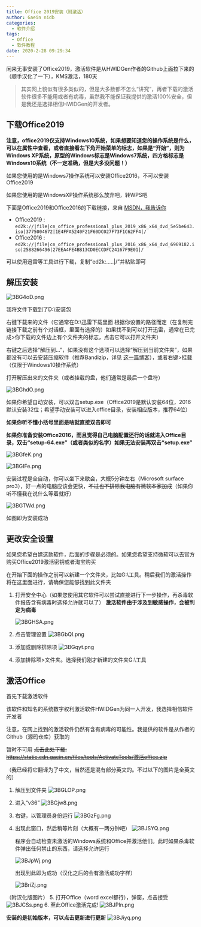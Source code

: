 ```yaml
---
title: Office 2019安装（附激活）
author: Gaein nidb
categories:
  - 软件介绍
tags:
  - Office
  - 软件教程
date: 2020-2-28 09:29:34
---
```


闲来无事安装了Office2019，激活软件是从HWIDGen作者的Github上面拉下来的（顺手汉化了一下），KMS激活，180天

> 其实网上貌似有很多类似的，但是大多数都不怎么“讲究”，再者下载的激活软件很多不能用或者有病毒，虽然我不能保证我提供的激活100%安全，但是我还是选择相信HWIDGen的开发者。

## 下载Office2019

**注意，office2019仅支持Windows10系统，如果想要知道您的操作系统是什么，可以在属性中查看，或者直接看左下角开始菜单的标志，如果是“开始”，则为Windows XP系统，原型的Windows标志是Windows7系统，四方格标志是Windows10系统（不一定准确，但是大多没问题！）**

如果您使用的是Windows7操作系统可以安装Office2016，不可以安装Office2019

如果您使用的是WindowsXP操作系统那么放弃吧，转WPS吧

下面是Office2019和Office2016的下载链接，来自 [MSDN，我告诉你](https://msdn.itellyou.cn)

* Office2019 : 
  `ed2k://|file|cn_office_professional_plus_2019_x86_x64_dvd_5e5be643.iso|3775004672|1E4FFA5240F21F60DC027F73F1C62FF4|/ `
* Office2016 : 
  `ed2k://|file|cn_office_professional_plus_2016_x86_x64_dvd_6969182.iso|2588266496|27EEA4FE4BB13CD0ECCDFC24167F9E01|/ `

可以使用迅雷等工具进行下载，复制“ed2k:.....|/”并粘贴即可

## 解压安装

![3BG4oD.png](https://s2.ax1x.com/2020/02/28/3BG4oD.png)

我将文件下载到了D:\安装包

右键下载来的文件（它通常在D:\迅雷下载里面 根据你设置的路径而定（在复制完链接下载之前有个对话框，里面有选择的）如果找不到可以打开迅雷，通常在已完成>你下载的文件边上有个文件夹的标志，点击它可以打开文件夹）

右键之后选择“解压到...”，如果没有这个选项可以选择“解压到当前文件夹”，如果都没有可以去安装压缩软件（推荐Bandizip，详见 [这一篇博客](https://blog.gaein.cn/passages/Open-File-in-right-way/)），或者右键>挂载（仅限于Windows10操作系统）

打开解压出来的文件夹（或者挂载的盘，他们通常是最后一个盘符）

![3BGhdO.png](https://s2.ax1x.com/2020/02/28/3BGhdO.png)

如果你希望自动安装，可以双击setup.exe（Office2019是默认安装64位，2016默认安装32位；希望手动安装可以进入office目录，安装相应版本，推荐64位）

**如果你听不懂小括号里面是啥就直接双击即可**

**如果你准备安装Office2016，而且觉得自己电脑配置还行的话就进入Office目录，双击“setup-64.exe”（或者类似的名字）如果无法安装再双击“setup.exe”**

![3BGfeK.png](https://s2.ax1x.com/2020/02/28/3BGfeK.png)

![3BGIFe.png](https://s2.ax1x.com/2020/02/28/3BGIFe.png)

安装过程是全自动，你可以坐下来歇会，大概5分钟左右（Microsoft surface pro3），好一点的电脑应该会更快，~~不过也不排除我电脑有微软本家加成~~（如果你听不懂我在说什么等着就好）

![3BGTWd.png](https://s2.ax1x.com/2020/02/28/3BGTWd.png)

如图即为安装成功
 
## 更改安全设置

如果您希望白嫖这款软件，后面的步骤是必须的。如果您希望支持微软可以去官方购买Office2019激活密钥或者淘宝购买

在开始下面的操作之前可以新建一个文件夹，比如G:\工具。稍后我们的激活操作将在这里面进行，请确保您能够找到此文件夹

1. 打开安全中心（如果您使用其它软件可以尝试直接进行下一步操作，再杀毒软件报告含有病毒时选择允许就可以了）
   **激活软件由于涉及到敏感操作，会被判定为病毒**
   
   ![3BGHSA.png](https://s2.ax1x.com/2020/02/28/3BGHSA.png)

2. 点击管理设置
   ![3BGbQI.png](https://s2.ax1x.com/2020/02/28/3BGbQI.png)
3. 添加或删除排除项
   ![3BGqyt.png](https://s2.ax1x.com/2020/02/28/3BGqyt.png)
4. 添加排除项>文件夹。选择我们刚才新建的文件夹G:\工具

## 激活Office
首先下载激活软件

该软件和知名的系统数字权利激活软件HWIDGen为同一人开发，我选择相信软件开发者

注意，在网上找到的激活软件仍然有含有病毒的可能性。我提供的软件是从作者的Github（源码仓库）获取的

暂时不可用 ~~点击此处下载: https://static.cdn.gaein.cn/files/tools/ActivateTools/激活office.zip~~

（我已经将它翻译为了中文，当然还是混有部分英文的。不过以下的图片是全英文的）

1. 解压到文件夹
   ![3BGLOP.png](https://s2.ax1x.com/2020/02/28/3BGLOP.png)
2. 进入“v36”
   ![3BGjw8.png](https://s2.ax1x.com/2020/02/28/3BGjw8.png)
3. 右键，以管理员身份运行
   ![3BGzFg.png](https://s2.ax1x.com/2020/02/28/3BGzFg.png)
4. 出现此窗口，然后稍等片刻（大概有一两分钟吧）
   ![3BJSYQ.png](https://s2.ax1x.com/2020/02/28/3BJSYQ.png)
   
   程序会自动检查未激活的Windows系统和Office并激活他们。此时如果杀毒软件弹出任何禁止的东西，请选择允许运行
   
   ![3BJpWj.png](https://s2.ax1x.com/2020/02/28/3BJpWj.png)

   出现到此即为成功（汉化之后的会有激活成功字样）
   
   ![3BriZj.png](https://s2.ax1x.com/2020/02/28/3BriZj.png)

（附汉化版图片）
5. 打开Office（word excel都行），弹窗，点击接受
   ![3BJCSs.png](https://s2.ax1x.com/2020/02/28/3BJCSs.png)
6. 至此Office激活完成!
![3BJPln.png](https://s2.ax1x.com/2020/02/28/3BJPln.png)

**安装的是初始版本，可以点击更新进行更新**
![3BJiyq.png](https://s2.ax1x.com/2020/02/28/3BJiyq.png)
